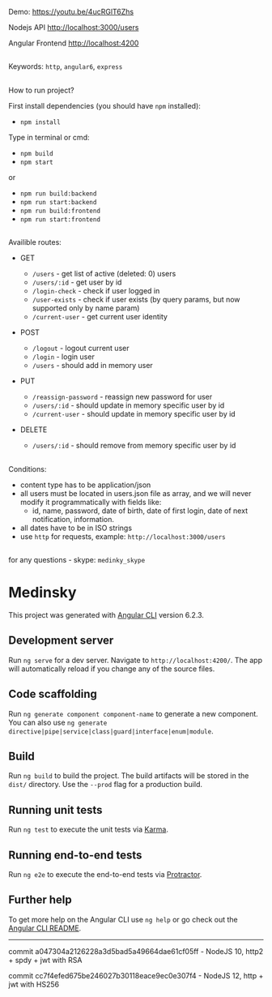 Demo: https://youtu.be/4ucRGlT6Zhs

Nodejs API [http://localhost:3000/users](https://localhost:3000/users)

Angular Frontend [http://localhost:4200](https://localhost:4200)
##
Keywords: `http`, `angular6`, `express`
##
How to run project?

First install dependencies (you should have `npm` installed): 
- `npm install`

Type in terminal or cmd: 
- `npm build`
- `npm start`

or 
- `npm run build:backend`
- `npm run start:backend`
- `npm run build:frontend`
- `npm run start:frontend`

##
Availible routes:

* GET 
  - `/users` - get list of active (deleted: 0) users
  - `/users/:id` - get user by id
  - `/login-check` - check if user logged in
  - `/user-exists` - check if user exists (by query params, but now supported only by name param)
  - `/current-user` - get current user identity
  
* POST
  - `/logout` - logout current user
  - `/login` - login user
  - `/users` - should add in memory user
  
* PUT 
  - `/reassign-password` - reassign new password for user
  - `/users/:id` - should update in memory specific user by id
  - `/current-user` - should update in memory specific user by id
  
* DELETE 
  - `/users/:id` - should remove from memory specific user by id
  
##

Conditions: 
- content type has to be application/json
- all users must be located in users.json file as array, and we will never modify it programmatically with fields like:
  - id, name, password, date of birth, date of first login, date of next notification, information.
- all dates have to be in ISO strings
- use `http` for requests, example: `http://localhost:3000/users`

##
for any questions - skype: `medinky_skype`

# Medinsky

This project was generated with [Angular CLI](https://github.com/angular/angular-cli) version 6.2.3.

## Development server

Run `ng serve` for a dev server. Navigate to `http://localhost:4200/`. The app will automatically reload if you change any of the source files.

## Code scaffolding

Run `ng generate component component-name` to generate a new component. You can also use `ng generate directive|pipe|service|class|guard|interface|enum|module`.

## Build

Run `ng build` to build the project. The build artifacts will be stored in the `dist/` directory. Use the `--prod` flag for a production build.

## Running unit tests

Run `ng test` to execute the unit tests via [Karma](https://karma-runner.github.io).

## Running end-to-end tests

Run `ng e2e` to execute the end-to-end tests via [Protractor](http://www.protractortest.org/).

## Further help

To get more help on the Angular CLI use `ng help` or go check out the [Angular CLI README](https://github.com/angular/angular-cli/blob/master/README.md).


---- 

commit a047304a2126228a3d5bad5a49664dae61cf05ff - NodeJS 10, http2 + spdy + jwt with RSA

commit cc7f4efed675be246027b30118eace9ec0e307f4 - NodeJS 12, http + jwt with HS256
